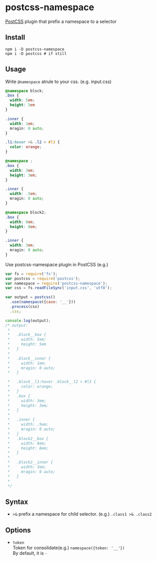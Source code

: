 # postcss-namespace

[PostCSS](https://github.com/postcss/postcss) plugin that prefix a namespace to a selector

## Install

```
npm i -D postcss-namespace
npm i -D postcss # if still
```

## Usage

Write `@namespace` atrule to your css.
(e.g. input.css)
```css
@namespace block;
.box {
  width: 5em;
  height: 5em
}

.inner {
  width: 1em;
  mragin: 0 auto;
}

.l1:hover >& .l2 > #l3 {
  color: orange;
}

@namespace ;
.box {
  width: 3em;
  height: 3em;
}

.inner {
  width: .5em;
  mragin: 0 auto;
}

@namespace block2;
.box {
  width: 8em;
  height: 8em;
}

.inner {
  width: 3em;
  mragin: 0 auto;
}


```

Use postcss-namespace plugin in PostCSS
(e.g.)
```javascript
var fs = require('fs');
var postcss = require('postcss');
var namespace = require('postcss-namespace');
var css = fs.readFileSync('input.css', 'utf8');

var output = postcss()
  .use(namespace({case: '__'}))
  .process(css)
  .css;

console.log(output);
/* output:
 *
 *   .block__box {
 *     width: 5em;
 *     height: 5em
 *   }
 *
 *   .block__inner {
 *     width: 1em;
 *     mragin: 0 auto;
 *   }

 *   .block__l1:hover .block__l2 > #l3 {
 *     color: orange;
 *   }
 *   .box {
 *     width: 3em;
 *     height: 3em;
 *   }
 *
 *   .inner {
 *     width: .5em;
 *     mragin: 0 auto;
 *   }
 *   .block2__box {
 *     width: 8em;
 *     height: 8em;
 *   }
 *
 *   .block2__inner {
 *     width: 3em;
 *     mragin: 0 auto;
 *   }
 *
 */
```

## Syntax

- `>&`
  prefix a namespace for child selector. (e.g.) `.class1 >& .class2`

## Options

- `token`  
  Token for consolidate(e.g.) `namespace({token: '__'})`  
  By default, it is `-`
